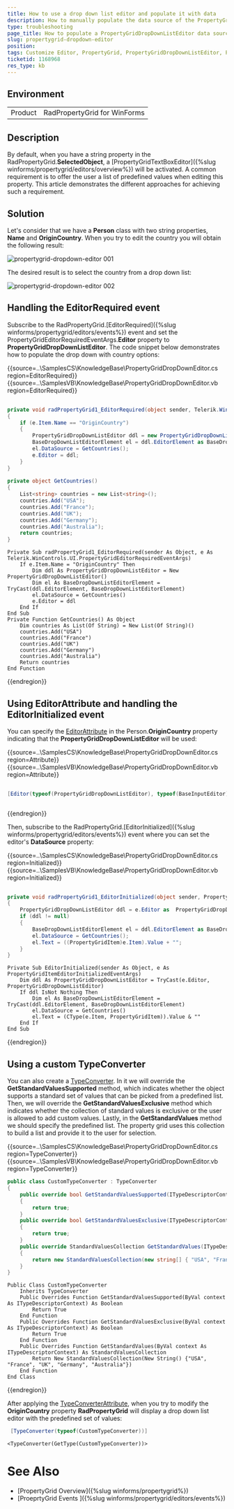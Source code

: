 ```yaml
---
title: How to use a drop down list editor and populate it with data 
description: How to manually populate the data source of the PropertyGridDropDownListEditor data source.
type: troubleshooting
page_title: How to populate a PropertyGridDropDownListEditor data source
slug: propertygrid-dropdown-editor
position: 
tags: Customize Editor, PropertyGrid, PropertyGridDropDownListEditor, PropertyGrid Editor Cusomtization
ticketid: 1168968
res_type: kb
---
```


## Environment
<table>
	<tr>
		<td>Product</td>
		<td>RadPropertyGrid for WinForms</td>
	</tr>
</table>


## Description
By default, when you have a string property in the RadPropertyGrid.**SelectedObject**, a [PropertyGridTextBoxEditor]({%slug winforms/propertygrid/editors/overview%}) will be activated. A common requirement is to offer the user a list of predefined values when editing this property. This article demonstrates the different approaches for achieving such a requirement. 

## Solution

Let's consider that we have a **Person** class with two string properties, **Name** and **OriginCountry**. When you try to edit the country you will obtain the following result:

![propertygrid-dropdown-editor 001](images/propertygrid-dropdown-editor001.png)

The desired result is to select the country from a drop down list:

![propertygrid-dropdown-editor 002](images/propertygrid-dropdown-editor002.png)

## Handling the EditorRequired event

Subscribe to the RadPropertyGrid.[EditorRequired]({%slug winforms/propertygrid/editors/events%}) event and set the PropertyGridEditorRequiredEventArgs.**Editor** property to **PropertyGridDropDownListEditor**. The code snippet below demonstrates how to populate the drop down with country options:

{{source=..\SamplesCS\KnowledgeBase\PropertyGridDropDownEditor.cs region=EditorRequired}} 
{{source=..\SamplesVB\KnowledgeBase\PropertyGridDropDownEditor.vb region=EditorRequired}}

````C#
        
private void radPropertyGrid1_EditorRequired(object sender, Telerik.WinControls.UI.PropertyGridEditorRequiredEventArgs e)
{
    if (e.Item.Name == "OriginCountry")
    {
        PropertyGridDropDownListEditor ddl = new PropertyGridDropDownListEditor();
        BaseDropDownListEditorElement el = ddl.EditorElement as BaseDropDownListEditorElement;
        el.DataSource = GetCountries();
        e.Editor = ddl;
    }
}
        
private object GetCountries()
{
    List<string> countries = new List<string>();
    countries.Add("USA");
    countries.Add("France");
    countries.Add("UK");
    countries.Add("Germany");
    countries.Add("Australia");
    return countries;
}

````
````VB.NET
Private Sub radPropertyGrid1_EditorRequired(sender As Object, e As Telerik.WinControls.UI.PropertyGridEditorRequiredEventArgs)
    If e.Item.Name = "OriginCountry" Then
        Dim ddl As PropertyGridDropDownListEditor = New PropertyGridDropDownListEditor()
        Dim el As BaseDropDownListEditorElement = TryCast(ddl.EditorElement, BaseDropDownListEditorElement)
        el.DataSource = GetCountries()
        e.Editor = ddl
    End If
End Sub
Private Function GetCountries() As Object
    Dim countries As List(Of String) = New List(Of String)()
    countries.Add("USA")
    countries.Add("France")
    countries.Add("UK")
    countries.Add("Germany")
    countries.Add("Australia")
    Return countries
End Function

````

{{endregion}}

## Using EditorAttribute and handling the EditorInitialized event

You can specify the [EditorAttribute](https://msdn.microsoft.com/en-us/library/system.componentmodel.editorattribute(v=vs.110).aspx) in the Person.**OriginCountry** property indicating that the **PropertyGridDropDownListEditor** will be used:


{{source=..\SamplesCS\KnowledgeBase\PropertyGridDropDownEditor.cs region=Attribute}} 
{{source=..\SamplesVB\KnowledgeBase\PropertyGridDropDownEditor.vb region=Attribute}}

````C#
          
[Editor(typeof(PropertyGridDropDownListEditor), typeof(BaseInputEditor))]

````
````VB.NET
````

{{endregion}}

Then, subscribe to the RadPropertyGrid.[EditorInitialized]({%slug winforms/propertygrid/editors/events%}) event where you can set the editor's **DataSource** property:

{{source=..\SamplesCS\KnowledgeBase\PropertyGridDropDownEditor.cs region=Initialized}} 
{{source=..\SamplesVB\KnowledgeBase\PropertyGridDropDownEditor.vb region=Initialized}}

````C#
        
private void radPropertyGrid1_EditorInitialized(object sender, PropertyGridItemEditorInitializedEventArgs e)
{
    PropertyGridDropDownListEditor ddl = e.Editor as  PropertyGridDropDownListEditor;
    if (ddl != null)
    {
        BaseDropDownListEditorElement el = ddl.EditorElement as BaseDropDownListEditorElement;
        el.DataSource = GetCountries();
        el.Text = ((PropertyGridItem)e.Item).Value + "";
    }
}

````
````VB.NET
Private Sub EditorInitialized(sender As Object, e As PropertyGridItemEditorInitializedEventArgs)
    Dim ddl As PropertyGridDropDownListEditor = TryCast(e.Editor, PropertyGridDropDownListEditor)
    If ddl IsNot Nothing Then
        Dim el As BaseDropDownListEditorElement = TryCast(ddl.EditorElement, BaseDropDownListEditorElement)
        el.DataSource = GetCountries()
        el.Text = (CType(e.Item, PropertyGridItem)).Value & ""
    End If
End Sub

````

{{endregion}}

## Using a custom TypeConverter

You can also create a [TypeConverter](https://msdn.microsoft.com/en-us/library/ayybcxe5.aspx). In it we will override the **GetStandardValuesSupported** method, which indicates whether the object supports a standard set of values that can be picked from a predefined list. Then, we will override the **GetStandardValuesExclusive** method which indicates whether the collection of standard values is exclusive or the user is allowed to add custom values. Lastly, in the **GetStandardValues** method we should specify the predefined list. The property grid uses this collection to build a list and provide it to the user for selection.

{{source=..\SamplesCS\KnowledgeBase\PropertyGridDropDownEditor.cs region=TypeConverter}} 
{{source=..\SamplesVB\KnowledgeBase\PropertyGridDropDownEditor.vb region=TypeConverter}}

````C#
public class CustomTypeConverter : TypeConverter
{
    public override bool GetStandardValuesSupported(ITypeDescriptorContext context)
    {
        return true;
    }
    public override bool GetStandardValuesExclusive(ITypeDescriptorContext context)
    {
        return true;
    }
    public override StandardValuesCollection GetStandardValues(ITypeDescriptorContext context)
    {
        return new StandardValuesCollection(new string[] { "USA", "France", "UK", "Germany", "Australia" });
    }
}

````
````VB.NET
Public Class CustomTypeConverter
    Inherits TypeConverter
    Public Overrides Function GetStandardValuesSupported(ByVal context As ITypeDescriptorContext) As Boolean
        Return True
    End Function
    Public Overrides Function GetStandardValuesExclusive(ByVal context As ITypeDescriptorContext) As Boolean
        Return True
    End Function
    Public Overrides Function GetStandardValues(ByVal context As ITypeDescriptorContext) As StandardValuesCollection
        Return New StandardValuesCollection(New String() {"USA", "France", "UK", "Germany", "Australia"})
    End Function
End Class

````

{{endregion}}

After applying the [TypeConverterAttribute](https://msdn.microsoft.com/en-us/library/system.componentmodel.typeconverterattribute(v=vs.110).aspx), when you try to modify the **OriginCountry** property **RadPropertyGrid** will display a drop down list editor with the predefined set of values:



````C#
 [TypeConverter(typeof(CustomTypeConverter))]    

````
````VB.NET
<TypeConverter(GetType(CustomTypeConverter))>

````

# See Also

 * [PropertyGrid Overview]({%slug winforms/propertygrid%})
 * [ProeprtyGrid Events ]({%slug winforms/propertygrid/editors/events%})

